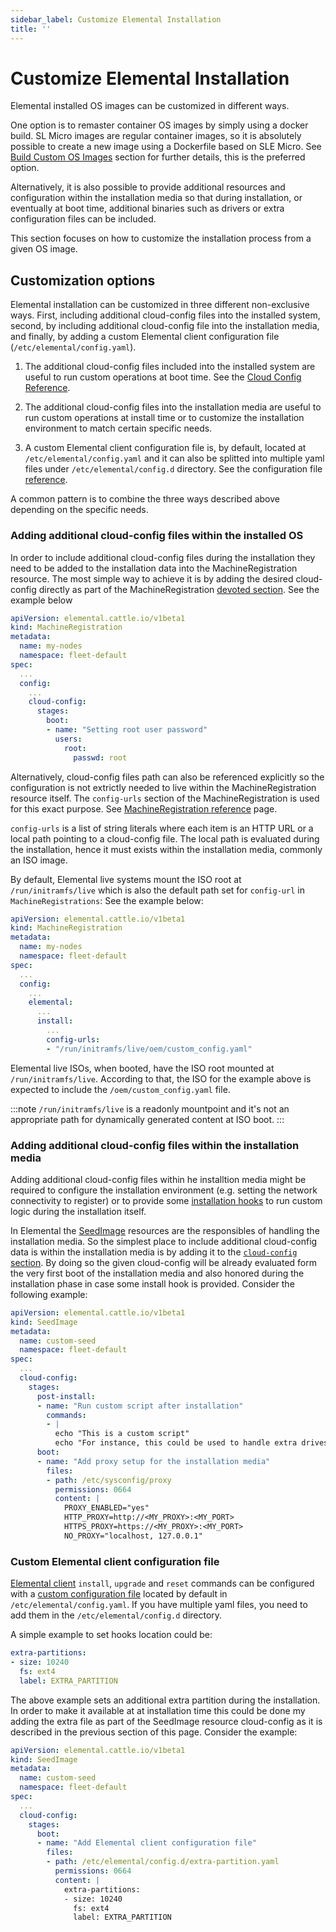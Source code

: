 ```yaml
---
sidebar_label: Customize Elemental Installation
title: ''
---
```


<head>
  <link rel="canonical" href="https://elemental.docs.rancher.com/custom-install"/>
</head>

# Customize Elemental Installation

Elemental installed OS images can be customized in different ways.

One option is to remaster container OS images by simply using a docker build.
SL Micro images are regular container images, so it is absolutely possible to create
a new image using a Dockerfile based on SLE Micro. See [Build Custom OS Images](/custom-images.md)
section for further details, this is the preferred option.

Alternatively, it is also possible to provide additional resources and configuration
within the installation media so that during installation, or eventually at boot time,
additional binaries such as drivers or extra configuration files can be included.

This section focuses on how to customize the installation process from a given OS image. 

## Customization options

Elemental installation can be customized in three different non-exclusive ways. First,
including additional cloud-config files into the installed system, second, by including
additional cloud-config file into the installation media, and finally, by adding a custom
Elemental client configuration file (`/etc/elemental/config.yaml`).

1. The additional cloud-config files included into the installed system are useful to run
   custom operations at boot time. See the [Cloud Config Reference](cloud-config-reference.md).

2. The additional cloud-config files into the installation media are useful to run custom operations
   at install time or to customize the installation environment to match certain specific needs.

3. A custom Elemental client configuration file is, by default, located at `/etc/elemental/config.yaml`
   and it can also be splitted into multiple yaml files under `/etc/elemental/config.d` directory.
   See the configuration file
   [reference](https://rancher.github.io/elemental-toolkit/docs/customizing/general_configuration/).

A common pattern is to combine the three ways described above depending on the specific needs.

### Adding additional cloud-config files within the installed OS

In order to include additional cloud-config files during the installation they need
to be added to the installation data into the MachineRegistration resource. The most simple
way to achieve it is by adding the desired cloud-config directly as part of the MachineRegistration [devoted
section](machineregistration-reference.md#configcloud-config). See the example below


```yaml showLineNumbers
apiVersion: elemental.cattle.io/v1beta1
kind: MachineRegistration
metadata:
  name: my-nodes
  namespace: fleet-default
spec:
  ...
  config:
    ...
    cloud-config:
      stages:
        boot:
        - name: "Setting root user password"
          users:
            root:
              passwd: root
```

Alternatively, cloud-config files path can also be referenced explicitly so the configuration is not
extrictly needed to live within the MachineRegistration resource itself. The `config-urls` section of the
MachineRegistration is used for this exact purpose. See
[MachineRegistration reference](/machineregistration-reference) page.

`config-urls` is a list of string literals where each item is an HTTP URL or a local path pointing to a
cloud-config file. The local path is evaluated during
the installation, hence it must exists within the installation media, commonly an ISO image.

By default, Elemental live systems mount the ISO root at `/run/initramfs/live` which is also the default path set for `config-url` in `MachineRegistrations`:
See the example below:

```yaml showLineNumbers
apiVersion: elemental.cattle.io/v1beta1
kind: MachineRegistration
metadata:
  name: my-nodes
  namespace: fleet-default
spec:
  ...
  config:
    ...
    elemental:
      ...
      install:
        ...
        config-urls:
        - "/run/initramfs/live/oem/custom_config.yaml"
```
Elemental live ISOs, when booted, have the ISO root mounted at `/run/initramfs/live`.
According to that, the ISO for the example above is expected to include the `/oem/custom_config.yaml` file.

:::note
`/run/initramfs/live` is a readonly mountpoint and it's not an appropriate path for dynamically generated content at ISO boot.
:::

### Adding additional cloud-config files within the installation media

Adding additional cloud-config files within he installtion media might be required to configure the
installation environment (e.g. setting the network connectivity to register) or to provide some
[installation hooks](cloud-config-reference.md#elemental-client-cloud-config-hooks) to run custom
logic during the installation itself.

In Elemental the [SeedImage](seedimage-reference.md) resources are the responsibles of handling the installation
media. So the simplest place to include additional cloud-config data is within the installation media is by
adding it to the [`cloud-config` section](seedimage-reference.md#seedimagespec-reference). By doing so the
given cloud-config will be already evaluated form the very first boot of the installation media and also
honored during the installation phase in case some install hook is provided. Consider the following example:

```yaml showLineNumbers
apiVersion: elemental.cattle.io/v1beta1
kind: SeedImage
metadata:
  name: custom-seed
  namespace: fleet-default
spec:
  ...
  cloud-config:
    stages:
      post-install:
      - name: "Run custom script after installation"
        commands:
        - |
          echo "This is a custom script"
          echo "For instance, this could be used to handle extra drives for an LVM group"
      boot:
      - name: "Add proxy setup for the installation media"
        files:
        - path: /etc/sysconfig/proxy
          permissions: 0664
          content: |
            PROXY_ENABLED="yes"
            HTTP_PROXY=http://<MY_PROXY>:<MY_PORT>
            HTTPS_PROXY=https://<MY_PROXY>:<MY_PORT>
            NO_PROXY="localhost, 127.0.0.1"
```

### Custom Elemental client configuration file

[Elemental client](https://github.com/rancher/elemental-toolkit/blob/main/docs/elemental.md) `install`, `upgrade` and `reset` commands can be configured with a [custom configuration file](https://rancher.github.io/elemental-toolkit/docs/customizing/general_configuration/) located by default in `/etc/elemental/config.yaml`.
If you have multiple yaml files, you need to add them in the `/etc/elemental/config.d` directory.

A simple example to set hooks location could be:

```yaml showLineNumbers
extra-partitions:
- size: 10240
  fs: ext4
  label: EXTRA_PARTITION
```

The above example sets an additional extra partition during the installation. In order to make it available at
at installation time this could be done my adding the extra file as part of the SeedImage resource cloud-config
as it is described in the previous section of this page. Consider the example:

```yaml showLineNumbers
apiVersion: elemental.cattle.io/v1beta1
kind: SeedImage
metadata:
  name: custom-seed
  namespace: fleet-default
spec:
  ...
  cloud-config:
    stages:
      boot:
      - name: "Add Elemental client configuration file"
        files:
        - path: /etc/elemental/config.d/extra-partition.yaml
          permissions: 0664
          content: |
            extra-partitions:
            - size: 10240
              fs: ext4
              label: EXTRA_PARTITION
```
